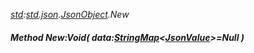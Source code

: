 _[std](../../modules/std/std-module.md):[std.json](../../modules/std/std-json.md).[JsonObject](../../modules/std/std-json-jsonobject.md).New_
##### Method New:Void( data:[StringMap](../../modules/std/std-collections-stringmap.md)<[JsonValue](../../modules/std/std-json-jsonvalue.md)>=Null )
